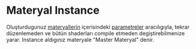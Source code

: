 # Materyal Instance

Oluşturdugunuz [materyallerin](../Materyal) içerisindeki [parametreler](../../Editörler/Materyal%20Editörü/Nodlar#parameters) aracılıgıyla, tekrar düzenlemeden ve bütün shaderları compile etmeden degiştirebilmenize yarar. Instance aldıgınız materyale "Master Materyal" denir.
